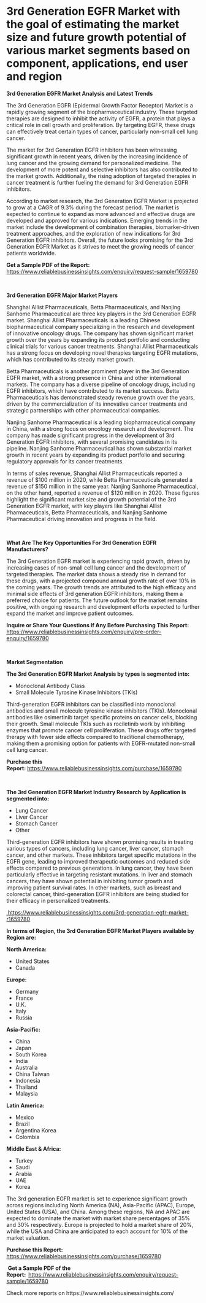 <p><h1>3rd Generation EGFR Market with the goal of estimating the market size and future growth potential of various market segments based on component, applications, end user and region</h1></p><p><strong>3rd Generation EGFR Market Analysis and Latest Trends</strong></p>
<p><p>The 3rd Generation EGFR (Epidermal Growth Factor Receptor) Market is a rapidly growing segment of the biopharmaceutical industry. These targeted therapies are designed to inhibit the activity of EGFR, a protein that plays a critical role in cell growth and proliferation. By targeting EGFR, these drugs can effectively treat certain types of cancer, particularly non-small cell lung cancer.</p><p>The market for 3rd Generation EGFR inhibitors has been witnessing significant growth in recent years, driven by the increasing incidence of lung cancer and the growing demand for personalized medicine. The development of more potent and selective inhibitors has also contributed to the market growth. Additionally, the rising adoption of targeted therapies in cancer treatment is further fueling the demand for 3rd Generation EGFR inhibitors.</p><p>According to market research, the 3rd Generation EGFR Market is projected to grow at a CAGR of 9.3% during the forecast period. The market is expected to continue to expand as more advanced and effective drugs are developed and approved for various indications. Emerging trends in the market include the development of combination therapies, biomarker-driven treatment approaches, and the exploration of new indications for 3rd Generation EGFR inhibitors. Overall, the future looks promising for the 3rd Generation EGFR Market as it strives to meet the growing needs of cancer patients worldwide.</p></p>
<p><strong>Get a Sample PDF of the Report:&nbsp;</strong> <a href="https://www.reliablebusinessinsights.com/enquiry/request-sample/1659780">https://www.reliablebusinessinsights.com/enquiry/request-sample/1659780</a></p>
<p>&nbsp;</p>
<p><strong>3rd Generation EGFR Major Market Players</strong></p>
<p><p>Shanghai Allist Pharmaceuticals, Betta Pharmaceuticals, and Nanjing Sanhome Pharmaceutical are three key players in the 3rd Generation EGFR market. Shanghai Allist Pharmaceuticals is a leading Chinese biopharmaceutical company specializing in the research and development of innovative oncology drugs. The company has shown significant market growth over the years by expanding its product portfolio and conducting clinical trials for various cancer treatments. Shanghai Allist Pharmaceuticals has a strong focus on developing novel therapies targeting EGFR mutations, which has contributed to its steady market growth.</p><p>Betta Pharmaceuticals is another prominent player in the 3rd Generation EGFR market, with a strong presence in China and other international markets. The company has a diverse pipeline of oncology drugs, including EGFR inhibitors, which have contributed to its market success. Betta Pharmaceuticals has demonstrated steady revenue growth over the years, driven by the commercialization of its innovative cancer treatments and strategic partnerships with other pharmaceutical companies.</p><p>Nanjing Sanhome Pharmaceutical is a leading biopharmaceutical company in China, with a strong focus on oncology research and development. The company has made significant progress in the development of 3rd Generation EGFR inhibitors, with several promising candidates in its pipeline. Nanjing Sanhome Pharmaceutical has shown substantial market growth in recent years by expanding its product portfolio and securing regulatory approvals for its cancer treatments.</p><p>In terms of sales revenue, Shanghai Allist Pharmaceuticals reported a revenue of $100 million in 2020, while Betta Pharmaceuticals generated a revenue of $150 million in the same year. Nanjing Sanhome Pharmaceutical, on the other hand, reported a revenue of $120 million in 2020. These figures highlight the significant market size and growth potential of the 3rd Generation EGFR market, with key players like Shanghai Allist Pharmaceuticals, Betta Pharmaceuticals, and Nanjing Sanhome Pharmaceutical driving innovation and progress in the field.</p></p>
<p>&nbsp;</p>
<p><strong>What Are The Key Opportunities For 3rd Generation EGFR Manufacturers?</strong></p>
<p><p>The 3rd Generation EGFR market is experiencing rapid growth, driven by increasing cases of non-small cell lung cancer and the development of targeted therapies. The market data shows a steady rise in demand for these drugs, with a projected compound annual growth rate of over 10% in the coming years. The growth trends are attributed to the high efficacy and minimal side effects of 3rd generation EGFR inhibitors, making them a preferred choice for patients. The future outlook for the market remains positive, with ongoing research and development efforts expected to further expand the market and improve patient outcomes.</p></p>
<p><strong>Inquire or Share Your Questions If Any Before Purchasing This Report:</strong> <a href="https://www.reliablebusinessinsights.com/enquiry/pre-order-enquiry/1659780">https://www.reliablebusinessinsights.com/enquiry/pre-order-enquiry/1659780</a></p>
<p>&nbsp;</p>
<p><strong>Market Segmentation</strong></p>
<p><strong>The 3rd Generation EGFR Market Analysis by types is segmented into:</strong></p>
<p><ul><li>Monoclonal Antibody Class</li><li>Small Molecule Tyrosine Kinase Inhibitors (TKIs)</li></ul></p>
<p><p>Third-generation EGFR inhibitors can be classified into monoclonal antibodies and small molecule tyrosine kinase inhibitors (TKIs). Monoclonal antibodies like osimertinib target specific proteins on cancer cells, blocking their growth. Small molecule TKIs such as rociletinib work by inhibiting enzymes that promote cancer cell proliferation. These drugs offer targeted therapy with fewer side effects compared to traditional chemotherapy, making them a promising option for patients with EGFR-mutated non-small cell lung cancer.</p></p>
<p><strong>Purchase this Report:&nbsp;</strong><a href="https://www.reliablebusinessinsights.com/purchase/1659780">https://www.reliablebusinessinsights.com/purchase/1659780</a></p>
<p>&nbsp;</p>
<p><strong>The 3rd Generation EGFR Market Industry Research by Application is segmented into:</strong></p>
<p><ul><li>Lung Cancer</li><li>Liver Cancer</li><li>Stomach Cancer</li><li>Other</li></ul></p>
<p><p>Third-generation EGFR inhibitors have shown promising results in treating various types of cancers, including lung cancer, liver cancer, stomach cancer, and other markets. These inhibitors target specific mutations in the EGFR gene, leading to improved therapeutic outcomes and reduced side effects compared to previous generations. In lung cancer, they have been particularly effective in targeting resistant mutations. In liver and stomach cancers, they have shown potential in inhibiting tumor growth and improving patient survival rates. In other markets, such as breast and colorectal cancer, third-generation EGFR inhibitors are being studied for their efficacy in personalized treatments.</p></p>
<p><a href="https://www.reliablebusinessinsights.com/3rd-generation-egfr-market-r1659780">&nbsp;https://www.reliablebusinessinsights.com/3rd-generation-egfr-market-r1659780</a></p>
<p><strong>In terms of Region, the 3rd Generation EGFR Market Players available by Region are:</strong></p>
<p>
    <p> <strong> North America: </strong>
        <ul>
            <li>United States</li>
            <li>Canada</li>
        </ul>
        </p> 
    <p> <strong> Europe: </strong>
        <ul>
            <li>Germany</li>
            <li>France</li>
            <li>U.K.</li>
            <li>Italy</li>
            <li>Russia</li>
        </ul>
        </p> 
    <p> <strong> Asia-Pacific: </strong>
        <ul>
            <li>China</li>
            <li>Japan</li>
            <li>South Korea</li>
            <li>India</li>
            <li>Australia</li>
            <li>China Taiwan</li>
            <li>Indonesia</li>
            <li>Thailand</li>
            <li>Malaysia</li>
        </ul>
        </p> 
    <p> <strong> Latin America: </strong>
        <ul>
            <li>Mexico</li>
            <li>Brazil</li>
            <li>Argentina Korea</li>
            <li>Colombia</li>
        </ul>
        </p> 
    <p> <strong> Middle East & Africa: </strong>
        <ul>
            <li>Turkey</li>
            <li>Saudi</li>
            <li>Arabia</li>
            <li>UAE</li>
            <li>Korea</li>
        </ul>
    </p>
    </p>
<p><p>The 3rd generation EGFR market is set to experience significant growth across regions including North America (NA), Asia-Pacific (APAC), Europe, United States (USA), and China. Among these regions, NA and APAC are expected to dominate the market with market share percentages of 35% and 30% respectively. Europe is projected to hold a market share of 20%, while the USA and China are anticipated to each account for 10% of the market valuation.</p></p>
<p><strong>Purchase this Report: </strong><a href="https://www.reliablebusinessinsights.com/purchase/1659780">https://www.reliablebusinessinsights.com/purchase/1659780</a></p>
<p>&nbsp;<strong>Get a Sample PDF of the Report:&nbsp;&nbsp;</strong><a href="https://www.reliablebusinessinsights.com/enquiry/request-sample/1659780">https://www.reliablebusinessinsights.com/enquiry/request-sample/1659780</a></p>
<p><strong></strong></p>
<p>Check more reports on https://www.reliablebusinessinsights.com/</p>